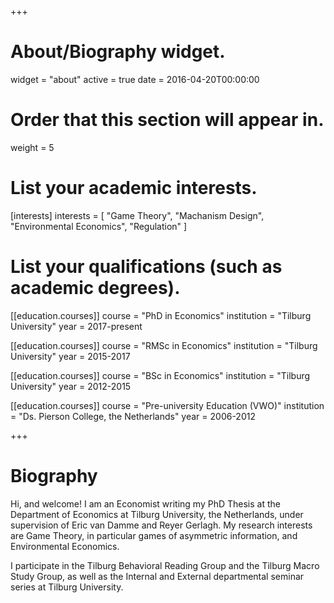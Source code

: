 +++
# About/Biography widget.
widget = "about"
active = true
date = 2016-04-20T00:00:00

# Order that this section will appear in.
weight = 5

# List your academic interests.
[interests]
  interests = [
    "Game Theory",
    "Machanism Design",
    "Environmental Economics",
    "Regulation"
  ]

# List your qualifications (such as academic degrees).
[[education.courses]]
  course = "PhD in Economics"
  institution = "Tilburg University"
  year = 2017-present

[[education.courses]]
  course = "RMSc in Economics"
  institution = "Tilburg University"
  year = 2015-2017

[[education.courses]]
  course = "BSc in Economics"
  institution = "Tilburg University"
  year = 2012-2015
  
[[education.courses]]
  course = "Pre-university Education (VWO)"
  institution = "Ds. Pierson College, the Netherlands"
  year = 2006-2012
 
+++

# Biography

Hi, and welcome! I am an Economist writing my PhD Thesis at the Department of Economics at Tilburg University, the Netherlands, under supervision of Eric van Damme and Reyer Gerlagh. My research interests are Game Theory, in particular games of asymmetric information, and Environmental Economics. 

I participate in the Tilburg Behavioral Reading Group and the Tilburg Macro Study Group, as well as the Internal and External departmental seminar series at Tilburg University.
